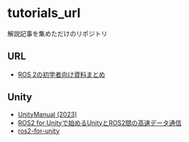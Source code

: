# tutorials_url
解説記事を集めただけのリポジトリ

## URL

- [ROS 2の初学者向け資料まとめ](https://qiita.com/koichi_baseball/items/b15783ced5df8d5e56a6)

## Unity

- [UnityManual (2023)](https://docs.unity3d.com/ja/2023.2/Manual/UnityManual.html)
- [ROS2 for Unityで始めるUnityとROS2間の高速データ通信](https://zenn.dev/hakuturu583/articles/ros2_for_unity)
- [ros2-for-unity](https://github.com/RobotecAI/ros2-for-unity)

